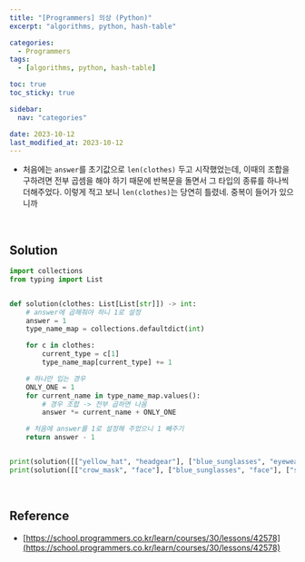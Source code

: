 ```yaml
---
title: "[Programmers] 의상 (Python)"
excerpt: "algorithms, python, hash-table"

categories:
  - Programmers
tags:
  - [algorithms, python, hash-table]

toc: true
toc_sticky: true

sidebar:
  nav: "categories"

date: 2023-10-12
last_modified_at: 2023-10-12
---
```


- 처음에는 `answer`를 초기값으로 `len(clothes)` 두고 시작했었는데, 이때의 조합을 구하려면 전부 곱셈을 해야 하기 때문에 반복문을 돌면서 그 타입의 종류를 하나씩 더해주었다. 이렇게 적고 보니 `len(clothes)`는 당연히 틀렸네. 중복이 들어가 있으니까

<br>

## Solution

```python
import collections
from typing import List


def solution(clothes: List[List[str]]) -> int:
    # answer에 곱해줘야 하니 1로 설정
    answer = 1
    type_name_map = collections.defaultdict(int)

    for c in clothes:
        current_type = c[1]
        type_name_map[current_type] += 1

    # 하나만 입는 경우
    ONLY_ONE = 1
    for current_name in type_name_map.values():
        # 경우 조합 -> 전부 곱하면 나옴
        answer *= current_name + ONLY_ONE

    # 처음에 answer를 1로 설정해 주었으니 1 빼주기
    return answer - 1


print(solution([["yellow_hat", "headgear"], ["blue_sunglasses", "eyewear"], ["green_turban", "headgear"]]))
print(solution([["crow_mask", "face"], ["blue_sunglasses", "face"], ["smoky_makeup", "face"]]))
```

<br>

## Reference

- [https://school.programmers.co.kr/learn/courses/30/lessons/42578](https://school.programmers.co.kr/learn/courses/30/lessons/42578)

